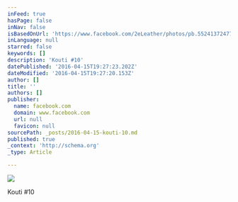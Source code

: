```yaml
---
inFeed: true
hasPage: false
inNav: false
isBasedOnUrl: 'https://www.facebook.com/2eLeather/photos/pb.552413724771337.-2207520000.1460744167./715128108499897/?type=3&theater'
inLanguage: null
starred: false
keywords: []
description: 'Kouti #10'
datePublished: '2016-04-15T19:27:23.202Z'
dateModified: '2016-04-15T19:27:20.153Z'
author: []
title: ''
authors: []
publisher:
  name: facebook.com
  domain: www.facebook.com
  url: null
  favicon: null
sourcePath: _posts/2016-04-15-kouti-10.md
published: true
_context: 'http://schema.org'
_type: Article

---
```

![](https://scontent.xx.fbcdn.net/hphotos-xpa1/v/t1.0-9/1425588_715128108499897_1724159033_n.jpg?oh=59d81ee68932f1e76af9d997c9c37cd1&oe=57ABDEFD)

Kouti \#10